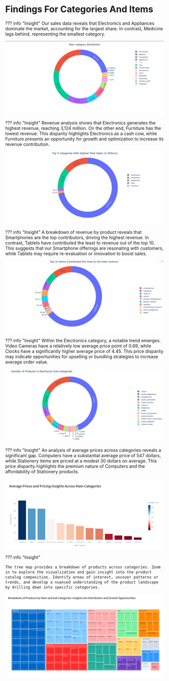 # Findings For Categories And Items

??? info "Insight"
    Our sales data reveals that Electronics and Appliances dominate the market, accounting for the largest share. In contrast, Medicine lags behind, representing the smallest category. 

![Distribution of Main Categories](images/main_categories.png)    

??? info "Insight"
    Revenue analysis shows that Electronics generates the highest revenue, reaching 3,124 million. On the other end, Furniture has the lowest revenue. This disparity highlights Electronics as a cash cow, while Furniture presents an opportunity for growth and optimization to increase its revenue contribution.

![Distribution of Main Categories](images/total_sales.png)    


??? info "Insight"
    A breakdown of revenue by product reveals that Smartphones are the top contributors, driving the highest revenue. In contrast, Tablets have contributed the least to revenue out of the top 10. This suggests that our Smartphone offerings are resonating with customers, while Tablets may require re-evaluation or innovation to boost sales.

![Distribution of Main Categories](images/top_10_items.png)       

??? info "Insight"
    Within the Electronics category, a notable trend emerges. Video Cameras have a relatively low average price point of 0.69, while Clocks have a significantly higher average price of 4.45. This price disparity may indicate opportunities for upselling or bundling strategies to increase average order value.

![Distribution of Main Categories](images/electronic_products.png)         

??? info "Insight"
    An analysis of average prices across categories reveals a significant gap. Computers have a substantial average price of 547 dollars, while Stationery items are priced at a modest 30 dollars on average. This price disparity highlights the premium nature of Computers and the affordability of Stationery products.

![Distribution of Main Categories](images/average_prices_across_main_categories.png)         


??? info "Insight"

    The tree map provides a breakdown of products across categories. Zoom in to explore the visualization and gain insight into the product catalog composition. Identify areas of interest, uncover patterns or trends, and develop a nuanced understanding of the product landscape by drilling down into specific categories.

![Distribution of Main Categories](images/Tree_map.png)         

